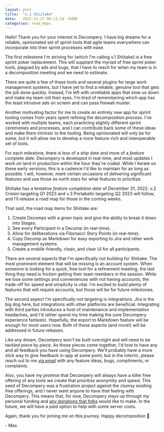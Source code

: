 ```yaml
---
layout: post
title:  "v.1 Shiitake"
date:   2022-11-27 06:11:24 -0400
categories: road_maps
---
```


Hello! Thank you for your interest in Decompery. I have big dreams for a reliable, opinionated set of sprint tools that agile teams everywhere can incorporate into their sprint processes with ease.

The first milestone I'm striving for (which I'm calling v.1 Shiitake) is a free sprint poker replacement. This will supplant the myriad of free sprint poker tools, plagued by ads and bugs, that I have to reach for when my team is in a decomposition meeting and we need to estimate.

There are quite a few of these tools and several plugins for large work management systems, but I have yet to find a reliable, genuine tool that gets the job done quickly. Instead, I'm left with unreliable apps that slow us down and make my team roll their eyes. I'm tired of remembering which app has the least intrusive ads on screen and can pass firewall muster.

Another motivating factor for me to create an entirely new app for sprint tooling comes from years spent refining the decomposition process. I've worked with multiple teams, each practicing slightly different sprint ceremonies and processes, and I can contribute back some of these ideas and make them intrinsic to the tooling. Being opinionated will only be for some, but it will allow me to develop a more feature-rich and interoperable set of tools.

For each milestone, there is less of a *ship date* and more of a *feature complete date*. Decompery is developed in real-time, and most updates I work on land in production within the hour they're coded. While I iterate on these early versions, this is a cadence I'd like to maintain for as long as possible. I will, however, *mark* certain occasions of delivering significant features and use those as north stars for what features to prioritize.

Shiitake has a tentative *feature completion date* of December 31, 2022. v.2 Crimini targeting Q1 2023 and v.3 Portabello targeting Q2 2023 will follow, and I'll release a road map for those in the coming weeks.

That said, the road map items for Shiitake are:

1. Create Decomps with a given topic and give the ability to break it down into Stages.
1. See every Participant in a Decomp (in real-time).
1. Allow for deliberations via Fibonacci Story Points (in real-time).
1. Copy Decomp as Markdown for easy exporting to Jira and other work management systems.
1. Create a mobile-friendly, clean, and clear UI for all participants.

There are several aspects that I'm specifically _not_ building for Shiitake. The most prominent element that will be missing is an account system. When someone is looking for a quick, free tool for a refinement meeting, the last thing they need is friction getting their team members in the session. While we lose some settings and conveniences with not having accounts, the trade-off for speed and simplicity is vital. I'm excited to build plenty of features that will require accounts, but those will be for future milestones.

The second aspect I'm specifically not targeting is integrations. Jira is the big dog here, but integrations with other platforms are beneficial. Integrating with third parties introduces a host of maintenance and implementation headaches, and I'd rather spend my time making the core Decompery experience fantastic. Hopefully, the export to Markdown feature will be enough for most users now. Both of these aspects (and more!) will be addressed in future releases.

Like any dream, Decompery won't be built overnight and will need to be tackled piece by piece. As those pieces come together, I'd love to have any and all feedback you have using Decompery. We'll probably have a more slick way to give feedback in-app at some point, but in the interim, please reach out to me [via email](mailto:maxveldink@gmail.com) with any feature ideas, bugs, compliments, or complaints.

Also, you have my promise that Decompery will always have a killer free offering of any tools we create that prioritize anonymity and speed. This seed of Decompery was a frustration project against the clumsy existing free offerings, and I never want anyone to have that feeling with Decompery. This means that, for now, Decompery stays up through my personal funding and [any donations that folks](https://ko-fi.com/W7W563B5T) would like to make. In the future, we will have a paid option to help with some server costs.

Again, thank you for joining me on this journey. Happy decomposition 🍄

\- Max
